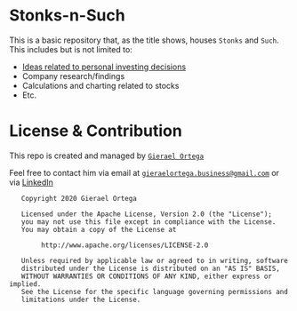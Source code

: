 # Stonks-n-Such
This is a basic repository that, as the title shows, houses `Stonks` and `Such`. This includes but is not limited to:
- [Ideas related to personal investing decisions](Ideas)
- Company research/findings
- Calculations and charting related to stocks
- Etc.

# License & Contribution

This repo is created and managed by [`Gierael Ortega`][LinkedIn]

Feel free to contact him via email at [`gieraelortega.business@gmail.com`][MailTo] or via [LinkedIn][LinkedIn]

```
   Copyright 2020 Gierael Ortega

   Licensed under the Apache License, Version 2.0 (the "License");
   you may not use this file except in compliance with the License.
   You may obtain a copy of the License at

        http://www.apache.org/licenses/LICENSE-2.0

   Unless required by applicable law or agreed to in writing, software
   distributed under the License is distributed on an "AS IS" BASIS,
   WITHOUT WARRANTIES OR CONDITIONS OF ANY KIND, either express or implied.
   See the License for the specific language governing permissions and
   limitations under the License.
```

[LinkedIn]: https://linkedin.com/in/gieraelortega/
[MailTo]: mailto:gieraelortega.business@gmail.com